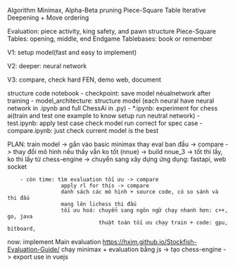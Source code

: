 Algorithm
Minimax,
Alpha-Beta pruning
Piece-Square Table
Iterative Deepening + Move ordering

Evaluation: piece activity, king safety, and pawn structure
Piece-Square Tables: opening, middle, end
Endgame Tablebases: book or remember

V1:
setup model(fast and easy to implement)

V2:
deeper: neural network

V3: compare, check hard FEN, demo web, document


structure code
notebook
    - checkpoint: save model nẻualnetwork after training
    - model_architecture: structure model (each neural have neural network in .ipynb and full ChessAi in .py)
    - *.ipynb: experiment for chess ai(train and test one example to know setup run neutral network)
    - test.ipynb: apply test case check model run correct for spec case
    - compare.ipynb: just check current model is the best

PLAN: train model -> gắn vào basic minimax thay eval ban đầu -> compare
        -> thay đổi mô hình nếu thấy vẫn ko tốt (nnue)
        -> build nnue_3 -> tốt thì lấy, ko thì lấy từ chess-engine
        -> chuyển sang xây dựng ứng dụng: fastapi, web socket


        - còn time: tìm evaluation tối ưu -> compare
                     apply rl for this -> compare
                     danh sách các mô hình + source code, có so sánh và thi đấu
                     mang lên lichess thi đấu
                     tối ưu hoá: chuyển sang ngôn ngữ chạy nhanh hơn: c++, go, java
                                 thuật toán tối ưu chạy train + code: gpu, bitboard,

now: implement Main evaluation
https://hxim.github.io/Stockfish-Evaluation-Guide/
chạy minimax + evaluation bằng js -> tạo chess-engine -> export use in vuejs